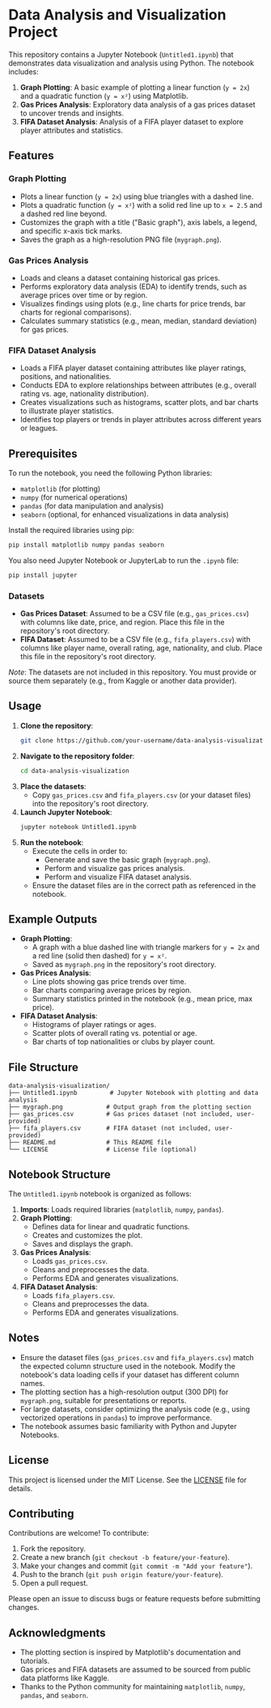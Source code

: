 # Data Analysis and Visualization Project

This repository contains a Jupyter Notebook (`Untitled1.ipynb`) that demonstrates data visualization and analysis using Python. The notebook includes:

1. **Graph Plotting**: A basic example of plotting a linear function (`y = 2x`) and a quadratic function (`y = x²`) using Matplotlib.
2. **Gas Prices Analysis**: Exploratory data analysis of a gas prices dataset to uncover trends and insights.
3. **FIFA Dataset Analysis**: Analysis of a FIFA player dataset to explore player attributes and statistics.

## Features

### Graph Plotting
- Plots a linear function (`y = 2x`) using blue triangles with a dashed line.
- Plots a quadratic function (`y = x²`) with a solid red line up to `x = 2.5` and a dashed red line beyond.
- Customizes the graph with a title ("Basic graph"), axis labels, a legend, and specific x-axis tick marks.
- Saves the graph as a high-resolution PNG file (`mygraph.png`).

### Gas Prices Analysis
- Loads and cleans a dataset containing historical gas prices.
- Performs exploratory data analysis (EDA) to identify trends, such as average prices over time or by region.
- Visualizes findings using plots (e.g., line charts for price trends, bar charts for regional comparisons).
- Calculates summary statistics (e.g., mean, median, standard deviation) for gas prices.

### FIFA Dataset Analysis
- Loads a FIFA player dataset containing attributes like player ratings, positions, and nationalities.
- Conducts EDA to explore relationships between attributes (e.g., overall rating vs. age, nationality distribution).
- Creates visualizations such as histograms, scatter plots, and bar charts to illustrate player statistics.
- Identifies top players or trends in player attributes across different years or leagues.

## Prerequisites
To run the notebook, you need the following Python libraries:
- `matplotlib` (for plotting)
- `numpy` (for numerical operations)
- `pandas` (for data manipulation and analysis)
- `seaborn` (optional, for enhanced visualizations in data analysis)

Install the required libraries using pip:
```bash
pip install matplotlib numpy pandas seaborn
```

You also need Jupyter Notebook or JupyterLab to run the `.ipynb` file:
```bash
pip install jupyter
```

### Datasets
- **Gas Prices Dataset**: Assumed to be a CSV file (e.g., `gas_prices.csv`) with columns like date, price, and region. Place this file in the repository's root directory.
- **FIFA Dataset**: Assumed to be a CSV file (e.g., `fifa_players.csv`) with columns like player name, overall rating, age, nationality, and club. Place this file in the repository's root directory.

*Note*: The datasets are not included in this repository. You must provide or source them separately (e.g., from Kaggle or another data provider).

## Usage
1. **Clone the repository**:
   ```bash
   git clone https://github.com/your-username/data-analysis-visualization.git
   ```
2. **Navigate to the repository folder**:
   ```bash
   cd data-analysis-visualization
   ```
3. **Place the datasets**:
   - Copy `gas_prices.csv` and `fifa_players.csv` (or your dataset files) into the repository's root directory.
4. **Launch Jupyter Notebook**:
   ```bash
   jupyter notebook Untitled1.ipynb
   ```
5. **Run the notebook**:
   - Execute the cells in order to:
     - Generate and save the basic graph (`mygraph.png`).
     - Perform and visualize gas prices analysis.
     - Perform and visualize FIFA dataset analysis.
   - Ensure the dataset files are in the correct path as referenced in the notebook.

## Example Outputs
- **Graph Plotting**:
  - A graph with a blue dashed line with triangle markers for `y = 2x` and a red line (solid then dashed) for `y = x²`.
  - Saved as `mygraph.png` in the repository's root directory.
- **Gas Prices Analysis**:
  - Line plots showing gas price trends over time.
  - Bar charts comparing average prices by region.
  - Summary statistics printed in the notebook (e.g., mean price, max price).
- **FIFA Dataset Analysis**:
  - Histograms of player ratings or ages.
  - Scatter plots of overall rating vs. potential or age.
  - Bar charts of top nationalities or clubs by player count.

## File Structure
```
data-analysis-visualization/
├── Untitled1.ipynb         # Jupyter Notebook with plotting and data analysis
├── mygraph.png            # Output graph from the plotting section
├── gas_prices.csv         # Gas prices dataset (not included, user-provided)
├── fifa_players.csv       # FIFA dataset (not included, user-provided)
├── README.md              # This README file
└── LICENSE                # License file (optional)
```

## Notebook Structure
The `Untitled1.ipynb` notebook is organized as follows:
1. **Imports**: Loads required libraries (`matplotlib`, `numpy`, `pandas`).
2. **Graph Plotting**:
   - Defines data for linear and quadratic functions.
   - Creates and customizes the plot.
   - Saves and displays the graph.
3. **Gas Prices Analysis**:
   - Loads `gas_prices.csv`.
   - Cleans and preprocesses the data.
   - Performs EDA and generates visualizations.
4. **FIFA Dataset Analysis**:
   - Loads `fifa_players.csv`.
   - Cleans and preprocesses the data.
   - Performs EDA and generates visualizations.

## Notes
- Ensure the dataset files (`gas_prices.csv` and `fifa_players.csv`) match the expected column structure used in the notebook. Modify the notebook's data loading cells if your dataset has different column names.
- The plotting section has a high-resolution output (300 DPI) for `mygraph.png`, suitable for presentations or reports.
- For large datasets, consider optimizing the analysis code (e.g., using vectorized operations in `pandas`) to improve performance.
- The notebook assumes basic familiarity with Python and Jupyter Notebooks.

## License
This project is licensed under the MIT License. See the [LICENSE](LICENSE) file for details.

## Contributing
Contributions are welcome! To contribute:
1. Fork the repository.
2. Create a new branch (`git checkout -b feature/your-feature`).
3. Make your changes and commit (`git commit -m "Add your feature"`).
4. Push to the branch (`git push origin feature/your-feature`).
5. Open a pull request.

Please open an issue to discuss bugs or feature requests before submitting changes.

## Acknowledgments
- The plotting section is inspired by Matplotlib's documentation and tutorials.
- Gas prices and FIFA datasets are assumed to be sourced from public data platforms like Kaggle.
- Thanks to the Python community for maintaining `matplotlib`, `numpy`, `pandas`, and `seaborn`.
